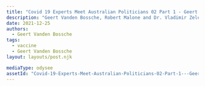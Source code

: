 ```yaml
---
title: "Covid 19 Experts Meet Australian Politicians 02 Part 1 - Geert Vanden Bossche"
description: "Geert Vanden Bossche, Robert Malone and Dr. Vladimir Zelenko talk with Australian politicians about Covid-19"
date: 2021-12-25
authors:
  - Geert Vanden Bossche
tags:
  - vaccine
  - Geert Vanden Bossche
layout: layouts/post.njk

mediaType: odysee
assetId: "Covid-19-Experts-Meet-Australian-Politicians-02-Part-1---Geert-Vanden-Bossche/ed64db1fb0a0cb340ebdfd7fb70ae91ba1c580e"
---
```

